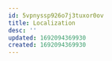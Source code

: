 ```yaml
---
id: 5vpnyssp926o7j3tuxor0ov
title: Localization
desc: ''
updated: 1692094369930
created: 1692094369930
---
```

